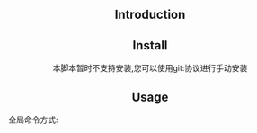 <h2 align="center">Introduction</h2>
<div align="center"></div>
<h2 align="center">Install</h2>

<div align="center">
  本脚本暂时不支持安装,您可以使用git:协议进行手动安装
</div>

<h2 align="center">Usage</h2>

全局命令方式:
```bash

```